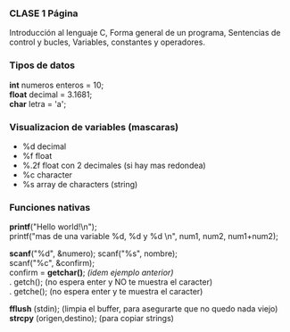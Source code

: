### CLASE 1 Página
Introducción al lenguaje C, Forma general de un programa, Sentencias de control y bucles, Variables, constantes y operadores.

### Tipos de datos
**int** numeros enteros = 10; <br>
**float** decimal = 3.1681;  <br>
**char** letra = 'a';  <br>


### Visualizacion de variables (mascaras)
- %d      decimal<br>
- %f      float<br>
- %.2f    float con 2 decimales (si hay mas redondea)<br>
- %c      character<br>
- %s      array de characters (string)<br>

### Funciones nativas
**printf**("Hello world!\n");  <br>
printf("mas de una variable %d, %d y %d \n", num1, num2, num1+num2);  <br>

**scanf**("%d", &numero);
scanf("%s", nombre);  <br>
scanf("%c", &confirm);   <br>
confirm = **getchar()**;  *(idem ejemplo anterior)*  <br>
.          getch(); (no espera enter y NO te muestra el caracter)  <br>
.          getche(); (no espera enter y te muestra el caracter)  <br>

**fflush** (stdin); (limpia el buffer, para asegurarte que no quedo nada viejo)  <br>
**strcpy** (origen,destino); (para copiar strings)  <br>